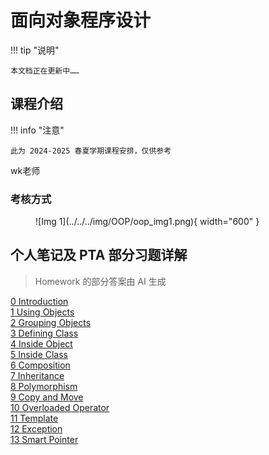 # 面向对象程序设计

!!! tip "说明"

    本文档正在更新中……

## 课程介绍

!!! info "注意"

    此为 2024-2025 春夏学期课程安排，仅供参考

wk老师

### 考核方式

<figure markdown="span">
  ![Img 1](../../../img/OOP/oop_img1.png){ width="600" }
</figure>

## 个人笔记及 PTA 部分习题详解

> Homework 的部分答案由 AI 生成

[0 Introduction](./ch0.md)<br/>
[1 Using Objects](./ch1.md)<br/>
[2 Grouping Objects](./ch2.md)<br/>
[3 Defining Class](./ch3.md)<br/>
[4 Inside Object](./ch4.md)<br/>
[5 Inside Class](./ch5.md)<br/>
[6 Composition](./ch6.md)<br/>
[7 Inheritance](./ch7.md)<br/>
[8 Polymorphism](./ch8.md)<br/>
[9 Copy and Move](./ch9.md)<br/>
[10 Overloaded Operator](./ch10.md)<br/>
[11 Template](./ch11.md)<br/>
[12 Exception](./ch12.md)<br/>
[13 Smart Pointer](./ch13.md)